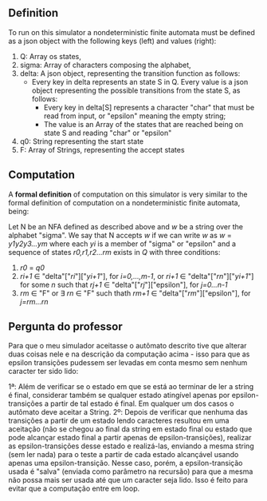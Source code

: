## Definition

To run on this simulator a nondeterministic finite automata must be defined as a json object with the following keys (left) and values (right):

1. Q: Array os states,
2. sigma: Array of characters composing the alphabet,
3. delta: A json object, representing the transition function as follows:
	- Every key in delta represents an state S in Q. Every value is a json object representing the possible transitions from the state S, as follows:
		- Every key in delta[S] represents a character "char" that must be read from input, or "epsilon" meaning the empty string;
		- The value is an Array of the states that are reached being on state S and reading "char" or "epsilon"
4. q0: String representing the start state
5. F: Array of Strings, representing the accept states

## Computation

A **formal definition** of computation on this simulator is very similar to the formal definition of computation on a nondeterministic finite automata, being:

Let N be an NFA defined as described above and *w* be a string over the alphabet "sigma". We say that N accepts *w* if we can write *w* as *w* = *y1y2y3...ym* where each *yi* is a member of "sigma" or "epsilon" and a sequence of states *r0,r1,r2...rm* exists in *Q* with three conditions:

1. *r0* = *q0*
2. *ri+1* ∈ "delta"["*ri*"]["*yi+1*"], for *i=0,...,m-1*, or *ri+1* ∈ "delta"["*rn*"]["*yi+1*"] for some *n* such that *rj+1* ∈ "delta"["*rj*"]["epsilon"], for *j=0...n-1*
3. *rm* ∈ "F" or ∃ *rn* ∈ "F" such thath *rm+1* ∈ "delta"["*rm*"]["epsilon"], for *j=rm...rn*


## Pergunta do professor 

Para que o meu simulador aceitasse o autômato descrito tive que alterar duas coisas nele e na descrição da computação acima - isso para que as epsilon transições pudessem ser levadas em conta mesmo sem nenhum caracter ter sido lido:

1ª: Além de verificar se o estado em que se está ao terminar de ler a string é final, considerar também se qualquer estado atingível apenas por epsilon-transições a partir de tal estado é final. Em qualquer um dos casos o autômato deve aceitar a String.
2º: Depois de verificar que nenhuma das transições a partir de um estado lendo caracteres resultou em uma aceitação (não se chegou ao final da string em estado final ou estado que pode alcançar estado final a partir apenas de epsilon-transições), realizar as epsilon-transições desse estado e realizá-las, enviando a mesma string (sem ler nada) para o teste a partir de cada estado alcançável usando apenas uma epsilon-transição. Nesse caso, porém, a epsilon-transição usada é "salva" (enviada como parâmetro na recursão) para que a mesma não possa mais ser usada até que um caracter seja lido. Isso é feito para evitar que a computação entre em loop.